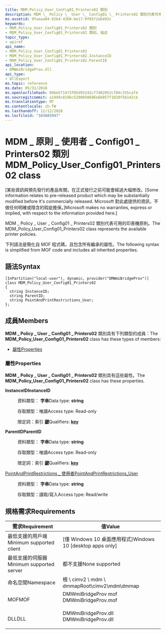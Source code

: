 ```yaml
---
title: MDM_Policy_User_Config01_Printers02 類別
description: MDM \_ Policy \_ User \_ Config01 \_ Printers02 類別代表可用的印表機原則。
ms.assetid: 9faeaa04-92b4-43b0-be17-0f85f2eb493c
keywords:
- MDM_Policy_User_Config01_Printers02 類別
- MDM_Policy_User_Config01_Printers02 類別，描述
topic_type:
- apiref
api_name:
- MDM_Policy_User_Config01_Printers02
- MDM_Policy_User_Config01_Printers02.InstanceID
- MDM_Policy_User_Config01_Printers02.ParentID
api_location:
- DMWmiBridgeProv.dll
api_type:
- DllExport
ms.topic: reference
ms.date: 05/31/2018
ms.openlocfilehash: 04be571473f05d93242c77d02052cf84c335caf4
ms.sourcegitcommit: a1494c819bc5200050696e66057f1020f5b142cb
ms.translationtype: MT
ms.contentlocale: zh-TW
ms.lasthandoff: 12/12/2020
ms.locfileid: "103685947"
---
```

# <a name="mdm_policy_user_config01_printers02-class"></a><span data-ttu-id="1d9ce-105">MDM \_ 原則 \_ 使用者 \_ Config01 \_ Printers02 類別</span><span class="sxs-lookup"><span data-stu-id="1d9ce-105">MDM\_Policy\_User\_Config01\_Printers02 class</span></span>

<span data-ttu-id="1d9ce-106">\[某些資訊與預先發行的產品有關，在正式發行之前可能會經過大幅修改。</span><span class="sxs-lookup"><span data-stu-id="1d9ce-106">\[Some information relates to pre-released product which may be substantially modified before it's commercially released.</span></span> <span data-ttu-id="1d9ce-107">Microsoft 對此處提供的資訊，不做任何明確或隱含的瑕疵擔保。\]</span><span class="sxs-lookup"><span data-stu-id="1d9ce-107">Microsoft makes no warranties, express or implied, with respect to the information provided here.\]</span></span>

<span data-ttu-id="1d9ce-108">MDM \_ Policy \_ User \_ Config01 \_ Printers02 類別代表可用的印表機原則。</span><span class="sxs-lookup"><span data-stu-id="1d9ce-108">The MDM\_Policy\_User\_Config01\_Printers02 class represents the available printer policies.</span></span>

<span data-ttu-id="1d9ce-109">下列語法是簡化自 MOF 程式碼，且包含所有繼承的屬性。</span><span class="sxs-lookup"><span data-stu-id="1d9ce-109">The following syntax is simplified from MOF code and includes all inherited properties.</span></span>

## <a name="syntax"></a><span data-ttu-id="1d9ce-110">語法</span><span class="sxs-lookup"><span data-stu-id="1d9ce-110">Syntax</span></span>

``` syntax
[InPartition("local-user"), dynamic, provider("DMWmiBridgeProv")]
class MDM_Policy_User_Config01_Printers02
{
  string InstanceID;
  string ParentID;
  string PointAndPrintRestrictions_User;
};
```

## <a name="members"></a><span data-ttu-id="1d9ce-111">成員</span><span class="sxs-lookup"><span data-stu-id="1d9ce-111">Members</span></span>

<span data-ttu-id="1d9ce-112">**MDM \_ Policy \_ User \_ Config01 \_ Printers02** 類別具有下列類型的成員：</span><span class="sxs-lookup"><span data-stu-id="1d9ce-112">The **MDM\_Policy\_User\_Config01\_Printers02** class has these types of members:</span></span>

-   [<span data-ttu-id="1d9ce-113">屬性</span><span class="sxs-lookup"><span data-stu-id="1d9ce-113">Properties</span></span>](#properties)

### <a name="properties"></a><span data-ttu-id="1d9ce-114">屬性</span><span class="sxs-lookup"><span data-stu-id="1d9ce-114">Properties</span></span>

<span data-ttu-id="1d9ce-115">**MDM \_ Policy \_ User \_ Config01 \_ Printers02** 類別具有這些屬性。</span><span class="sxs-lookup"><span data-stu-id="1d9ce-115">The **MDM\_Policy\_User\_Config01\_Printers02** class has these properties.</span></span>

<dl> <dt>

<span data-ttu-id="1d9ce-116">**InstanceID**</span><span class="sxs-lookup"><span data-stu-id="1d9ce-116">**InstanceID**</span></span>
</dt> <dd> <dl> <dt>

<span data-ttu-id="1d9ce-117">資料類型： **字串**</span><span class="sxs-lookup"><span data-stu-id="1d9ce-117">Data type: **string**</span></span>
</dt> <dt>

<span data-ttu-id="1d9ce-118">存取類型：唯讀</span><span class="sxs-lookup"><span data-stu-id="1d9ce-118">Access type: Read-only</span></span>
</dt> <dt>

<span data-ttu-id="1d9ce-119">限定詞：索引 [**鍵**](/windows/desktop/WmiSdk/key-qualifier)</span><span class="sxs-lookup"><span data-stu-id="1d9ce-119">Qualifiers: [**key**](/windows/desktop/WmiSdk/key-qualifier)</span></span>
</dt> </dl>

</dd> <dt>

<span data-ttu-id="1d9ce-120">**ParentID**</span><span class="sxs-lookup"><span data-stu-id="1d9ce-120">**ParentID**</span></span>
</dt> <dd> <dl> <dt>

<span data-ttu-id="1d9ce-121">資料類型： **字串**</span><span class="sxs-lookup"><span data-stu-id="1d9ce-121">Data type: **string**</span></span>
</dt> <dt>

<span data-ttu-id="1d9ce-122">存取類型：唯讀</span><span class="sxs-lookup"><span data-stu-id="1d9ce-122">Access type: Read-only</span></span>
</dt> <dt>

<span data-ttu-id="1d9ce-123">限定詞：索引 [**鍵**](/windows/desktop/WmiSdk/key-qualifier)</span><span class="sxs-lookup"><span data-stu-id="1d9ce-123">Qualifiers: [**key**](/windows/desktop/WmiSdk/key-qualifier)</span></span>
</dt> </dl>

</dd> <dt>

[<span data-ttu-id="1d9ce-124">PointAndPrintRestrictions \_ 使用者</span><span class="sxs-lookup"><span data-stu-id="1d9ce-124">PointAndPrintRestrictions\_User</span></span>](/windows/client-management/mdm/policy-csp-printers#printers-pointandprintrestrictions-user)
</dt> <dd> <dl> <dt>

<span data-ttu-id="1d9ce-125">資料類型： **字串**</span><span class="sxs-lookup"><span data-stu-id="1d9ce-125">Data type: **string**</span></span>
</dt> <dt>

<span data-ttu-id="1d9ce-126">存取類型：讀取/寫入</span><span class="sxs-lookup"><span data-stu-id="1d9ce-126">Access type: Read/write</span></span>
</dt> </dl>

</dd> </dl>

## <a name="requirements"></a><span data-ttu-id="1d9ce-127">規格需求</span><span class="sxs-lookup"><span data-stu-id="1d9ce-127">Requirements</span></span>



| <span data-ttu-id="1d9ce-128">需求</span><span class="sxs-lookup"><span data-stu-id="1d9ce-128">Requirement</span></span> | <span data-ttu-id="1d9ce-129">值</span><span class="sxs-lookup"><span data-stu-id="1d9ce-129">Value</span></span> |
|-------------------------------------|------------------------------------------------------------------------------------------------|
| <span data-ttu-id="1d9ce-130">最低支援的用戶端</span><span class="sxs-lookup"><span data-stu-id="1d9ce-130">Minimum supported client</span></span><br/> | <span data-ttu-id="1d9ce-131">\[僅 Windows 10 桌面應用程式\]</span><span class="sxs-lookup"><span data-stu-id="1d9ce-131">Windows 10 \[desktop apps only\]</span></span><br/>                                                    |
| <span data-ttu-id="1d9ce-132">最低支援的伺服器</span><span class="sxs-lookup"><span data-stu-id="1d9ce-132">Minimum supported server</span></span><br/> | <span data-ttu-id="1d9ce-133">都不支援</span><span class="sxs-lookup"><span data-stu-id="1d9ce-133">None supported</span></span><br/>                                                                      |
| <span data-ttu-id="1d9ce-134">命名空間</span><span class="sxs-lookup"><span data-stu-id="1d9ce-134">Namespace</span></span><br/>                | <span data-ttu-id="1d9ce-135">根 \\ cimv2 \\ mdm \\ dmmap</span><span class="sxs-lookup"><span data-stu-id="1d9ce-135">Root\\cimv2\\mdm\\dmmap</span></span><br/>                                                             |
| <span data-ttu-id="1d9ce-136">MOF</span><span class="sxs-lookup"><span data-stu-id="1d9ce-136">MOF</span></span><br/>                      | <dl> <span data-ttu-id="1d9ce-137"><dt>DMWmiBridgeProv mof</dt></span><span class="sxs-lookup"><span data-stu-id="1d9ce-137"><dt>DMWmiBridgeProv.mof</dt></span></span> </dl> |
| <span data-ttu-id="1d9ce-138">DLL</span><span class="sxs-lookup"><span data-stu-id="1d9ce-138">DLL</span></span><br/>                      | <dl> <span data-ttu-id="1d9ce-139"><dt>DMWmiBridgeProv.dll</dt></span><span class="sxs-lookup"><span data-stu-id="1d9ce-139"><dt>DMWmiBridgeProv.dll</dt></span></span> </dl> |



 

